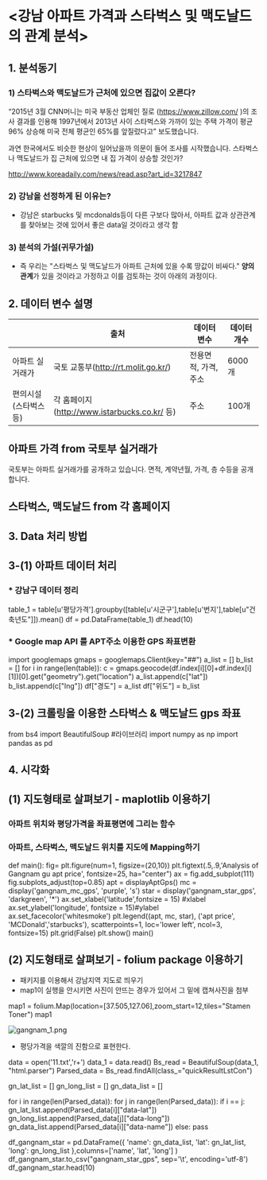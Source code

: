 
# <강남 아파트 가격과 스타벅스 및 맥도날드의 관계 분석> 

## 1. 분석동기 
### 1) 스타벅스와 맥도날드가 근처에 있으면 집값이 오른다? 

“2015년 3월 CNN머니는  미국 부동산 업체인 질로 (https://www.zillow.com/ )의 조사 결과를 인용해 1997년에서 2013년 사이 스타벅스와 가까이 있는 주택 가격이 평균 96% 상승해 미국 전체 평균인 65%를 앞질렀다고” 보도했습니다. 

 과연 한국에서도 비슷한 현상이 일어났을까 의문이 들어 조사를 시작했습니다.  스타벅스나 맥도날드가 집 근처에 있으면 내 집 가격이 상승할 것인가? 
 
http://www.koreadaily.com/news/read.asp?art_id=3217847


 ### 2) 강남을 선정하게 된 이유는?
- 강남은 starbucks 및 mcdonalds등이 다른 구보다 많아서,  아파트 값과 상관관계를 찾아보는 것에 있어서 좋은 data일 것이라고 생각 함 

### 3) 분석의 가설(귀무가설)
 -  즉 우리는 "스타벅스 및 맥도날드가 아파트 근처에 있을 수록 땅값이 비싸다."   **양의 관계**가 있을 것이라고 가정하고 이를 검토하는 것이 아래의 과정이다.
##  2. 데이터 변수 설명 

|  | 출처 |  데이터 변수  | 데이터 개수 |
|-----------------------|----------------------------------------------|----------------------|-------------|
| 아파트 실거래가 | 국토 교통부(http://rt.molit.go.kr/) | 전용면적, 가격, 주소 | 6000개 |
| 편의시설(스타벅스 등) | 각 홈페이지(http://www.istarbucks.co.kr/ 등) | 주소 | 100개 |

## 아파트 가격 from 국토부 실거래가 

국토부는 아파트 실거래가를 공개하고 있습니다. 면적, 계약년월, 가격, 층 수등을 공개 합니다.  

## 스타벅스, 맥도날드 from 각 홈페이지

## 3. Data 처리 방법 

## 3-(1) 아파트 데이터 처리 

### * 강남구 데이터 정리
table_1 = table[u'평당가격'].groupby([table[u'시군구'],table[u'번지'],table[u"건축년도"]]).mean()
df = pd.DataFrame(table_1)
df.head(10)

###  * Google map API 를 APT주소 이용한 GPS 좌표변환

import googlemaps
gmaps = googlemaps.Client(key="##")
a_list = []
b_list = []
for i in range(len(table)):
    c = gmaps.geocode(df.index[i][0]+df.index[i][1])[0].get("geometry").get("location")
    a_list.append(c["lat"])
    b_list.append(c["lng"])
df["경도"] = a_list
df["위도"] = b_list

## 3-(2) 크롤링을 이용한 스타벅스 & 맥도날드 gps 좌표
from bs4 import BeautifulSoup #라이브러리 
import numpy as np
import pandas as pd


## 4. 시각화 

## (1) 지도형태로 살펴보기 - maplotlib 이용하기

### 아파트 위치와 평당가격을 좌표평면에 그리는 함수
###  아파트, 스타벅스, 맥도날드 위치를 지도에 Mapping하기

def main():
    fig= plt.figure(num=1, figsize=(20,10))
    plt.figtext(.5,.9,'Analysis of Gangnam gu apt price', fontsize=25, ha="center")
    ax = fig.add_subplot(111) 
    fig.subplots_adjust(top=0.85)
    apt = displayAptGps()
    mc = display('gangnam_mc_gps', 'purple', 's')
    star = display('gangnam_star_gps', 'darkgreen', '*')
    ax.set_xlabel('latitude',fontsize = 15) #xlabel
    ax.set_ylabel('longitude', fontsize = 15)#ylabel
    ax.set_facecolor('whitesmoke')
    plt.legend((apt, mc, star),
               ('apt price', 'MCDonald','starbucks'), scatterpoints=1,
               loc='lower left', ncol=3, fontsize=15)
    plt.grid(False)
    plt.show()
main()

## (2) 지도형태로 살펴보기 - folium package 이용하기

- 패키지를 이용해서 강남지역 지도로 띄우기
- map1이 실행을 안시키면 사진이 안뜨는 경우가 있어서 그 밑에 캡쳐사진을 첨부

map1 = folium.Map(location=[37.505,127.06],zoom_start=12,tiles="Stamen Toner")
map1

![gangnam_1.png](attachment:gangnam_1.png)
- 평당가격을 색깔의 진함으로 표현한다.

data = open('11.txt','r+')
data_1 = data.read()
Bs_read = BeautifulSoup(data_1, "html.parser")
Parsed_data = Bs_read.findAll(class_="quickResultLstCon")

gn_lat_list = []
gn_long_list = []
gn_data_list = []

for i in range(len(Parsed_data)):
    for j in range(len(Parsed_data)):
        if i == j:
            gn_lat_list.append(Parsed_data[i]["data-lat"])
            gn_long_list.append(Parsed_data[j]["data-long"])
            gn_data_list.append(Parsed_data[i]["data-name"])
        else:
            pass

df_gangnam_star = pd.DataFrame({
        'name': gn_data_list,
        'lat': gn_lat_list,
        'long': gn_long_list
    },columns=['name', 'lat', 'long']
)
df_gangnam_star.to_csv("gangnam_star_gps", sep='\t', encoding='utf-8')
df_gangnam_star.head(10)

